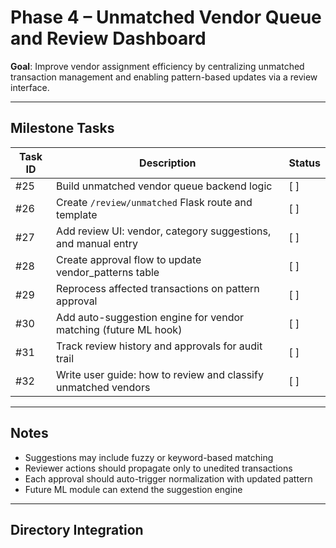 # Phase 4 – Unmatched Vendor Queue and Review Dashboard

**Goal**: Improve vendor assignment efficiency by centralizing unmatched transaction management and enabling pattern-based updates via a review interface.

---

## Milestone Tasks

| Task ID | Description                                                          | Status   |
|---------|----------------------------------------------------------------------|----------|
| #25     | Build unmatched vendor queue backend logic                           | [ ]      |
| #26     | Create `/review/unmatched` Flask route and template                  | [ ]      |
| #27     | Add review UI: vendor, category suggestions, and manual entry        | [ ]      |
| #28     | Create approval flow to update vendor_patterns table                 | [ ]      |
| #29     | Reprocess affected transactions on pattern approval                  | [ ]      |
| #30     | Add auto-suggestion engine for vendor matching (future ML hook)      | [ ]      |
| #31     | Track review history and approvals for audit trail                   | [ ]      |
| #32     | Write user guide: how to review and classify unmatched vendors       | [ ]      |

---

## Notes

- Suggestions may include fuzzy or keyword-based matching
- Reviewer actions should propagate only to unedited transactions
- Each approval should auto-trigger normalization with updated pattern
- Future ML module can extend the suggestion engine

---

## Directory Integration

